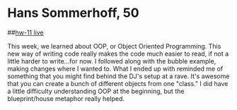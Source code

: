 # Hans Sommerhoff, 50

##[hw-11 live](https://hansolo43.github.io/120-work/hw-11/)

This week, we learned about OOP, or Object Oriented Programming. This new way of writing code really makes the code much easier to read, if not a little harder to write...for now. I followed along with the bubble example, making changes where I wanted to. What I ended up with reminded me of something that you might find behind the DJ's setup at a rave. It's awesome that you can create a bunch of different objects from one "class." I did have a little difficulty understanding OOP at the beginning, but the blueprint/house metaphor really helped.
